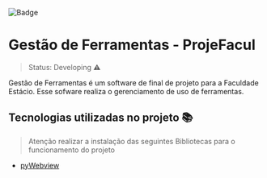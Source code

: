 ![Badge](https://img.shields.io/static/v1?label=python&message=Building&color=yellow&style=flat&logo=PYTHON)

# Gestão de Ferramentas - ProjeFacul

> Status: Developing ⚠️

Gestão de Ferramentas é um software de final de projeto para a Faculdade Estácio.
Esse sofware realiza o gerenciamento de uso de ferramentas.

## Tecnologias utilizadas no projeto :books:

 > Atenção realizar a instalação das seguintes Bibliotecas para o funcionamento do projeto

 + [pyWebview](https://github.com/r0x0r/pywebview)
 
